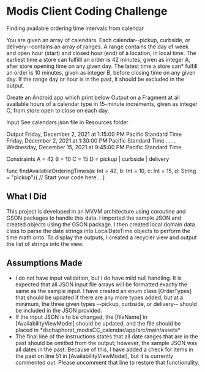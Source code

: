 <h1>Modis Client Coding Challenge</h1>
Finding available ordering time intervals from calendar

 You are given an array of calendars. Each calendar--pickup, curbside, or delivery--contains an array of ranges.
 A range contains the day of week and open hour (start) and closed hour (end) of a location, in local time.
 The earliest time a store can fulfilll an order is 42 minutes, given as integer A,  after store opening time on any given day.
 The latest time a store can* fulfill an order is 10 minutes, given as integer B, before closing time on any given day.
 If the range day or hour is in the past,
 it should be excluded in the output.

 Create an Android app which print below Output on a Fragment at all available hours of a calendar type in 15-minute increments, given as integer
 C, from store open to close on each day.

 Input
 See calendars.json file in Resources folder

 Output
 Friday, December 2, 2021 at 1:15:00 PM Pacific Standard Time
 Friday, December 2, 2021 at 1:30:00 PM Pacific Standard Time
 ...
 ...
 Wednesday, December 15, 2021 at 9:45:00 PM Pacific Standard Time

 Constraints
 A = 42
 B = 10
 C = 15
 D = pickup | curbside | delivery


func findAvailableOrderingTimes(a: Int = 42, b: Int = 10, c: Int = 15, d: String = "pickup"){
// Start your code here...
}

<h2>What I Did</h2>
This project is developed in an MVVM architecture using coroutine and GSON packages to handle this data.
I imported the sample JSON and created objects using the GSON package. I then created local domain 
data class to parse the date strings into LocalDateTime objects to perform the time math onto.
To display the outputs, I created a recycler view and output the list of strings into the view.

<h2>Assumptions Made</h2>
<ul>
 <li> I do not have input validation, but I do have mild null handling. It is expected that all JSON
input file arrays will be formatted exactly the same as the sample input. I have created an
enum class [OrderTypes] that should be updated if there are any more types added, but at a minimum,
the three given types --pickup, curbside, or delivery-- should be included in the JSON provided.</li>
 <li> If the input JSON is to be changed, the [fileName] in [AvailabilityViewModel] should be updated,
and the file should be placed in *dschaphorst_modisCC_calendar/app/src/main/assets* </li>
 <li> The final line of the instructions states that all date ranges that are in the past should be
omitted from the output; however, the sample JSON was all dates in the past. Because of this, I
have added a check for items in the past on line 51 in [AvailabilityViewModel], but it is 
currently commented out. Please uncomment that line to restore that functionality. </li>
</ul>
